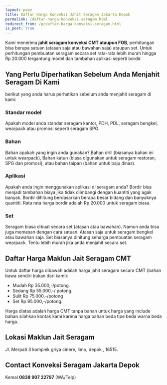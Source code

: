 ```yaml
---
layout: page
title: Daftar Harga Konveksi Jahit Seragam Jakarta Depok
permalink: /daftar-harga-konveksi-seragam.html
redirect_from: /p/daftar-harga-konveksi-seragam.html
is_post: true
---
```

Kami menerima **jahit seragam konveksi CMT ataupun FOB**, perhitungan bisa berupa satuan (atasan saja atau bawahan saja) ataupun set. Untuk perhitungan pembuatan seragam secara set rata-rata lebih murah hingga Rp 20.000 tergantung model dan tambahan aplikasi seperti bordir. 

## Yang Perlu Diperhatikan Sebelum Anda Menjahit Seragam Di Kami
berikut yang anda harus perhatikan sebelum anda menjahit seragam di kami:

### Standar model
Apakah model anda standar seragam kantor, PDH, PDL, seragam bengkel, wearpack atau promosi seperti seragam SPG.

### Bahan
Bahan apakah yang ingin anda gunakan? Bahan drill (biasanya bahan ini untuk wearpack), Bahan katun (biasa digunakan untuk seragam restoran, SPG dan promosi), atau bahan taipan (bahan untuk baju dinas).

### Aplikasi
Apakah anda ingin menggunakan aplikasi di seragam anda? Bordir bisa menjadi tambahan biaya jika tidak diimbangi dengan kuantiti yang agak banyak. Bordir dihitung berdasarkan berapa besar bidang dan banyaknya quantiti. Rata rata harga bordir adalah Rp 20.000 untuk seragam biasa.

### Set
Seragam biasa dibuat secara set (atasan atau bawahan). Namun anda bisa juga memesan dengan cara satuan. Atasan saja untuk seragam bengkel atau bawahan saja. Set biasanya dihitung seharga pembuatan seragam wearpack. Tentu lebih murah jika anda menjahit secara set.

## Daftar Harga Maklun Jait Seragam CMT 
Untuk daftar harga dibawah adalah harga jahit seragam secara CMT (bahan bawa sendiri bukan dari kami):
- Mudah Rp 35.000,-/potong.
- Sedang Rp 55.000,-/ potong.
- Sulit Rp 75.000,-/potong
- Set Rp 95.000,-/potong.


Harga diatas adalah harga CMT tanpa bahan untuk harga yang include bahan silahkan kontak kami karena harga bahan beda tipe beda warna beda harga.

## Lokasi Maklun Jait Seragam
Jl. Merpati 3 komplek griya cinere, limo, depok , 16515.

## Contact Konveksi Seragam Jakarta Depok
Kemal **0838 907 22797** (WA/Telp)
